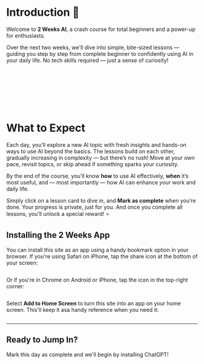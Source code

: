 # Introduction 👋
Welcome to **2 Weeks AI**, a crash course for total beginners and a power-up for enthusiasts. 

Over the next two weeks, we'll dive into simple, bite-sized lessons — guiding you step by step from complete beginner to confidently using AI in your daily life. No tech skills required — just a sense of curiosity!

<script src="https://fast.wistia.com/player.js" async></script><script src="https://fast.wistia.com/embed/3zigqfu4hd.js" async type="module"></script><style>wistia-player[media-id='3zigqfu4hd']:not(:defined) { min-height:100px; display: flex; }</style><wistia-player media-id="3zigqfu4hd" seo="false" aspect="0.5625"></wistia-player>
 
# What to Expect
Each day, you’ll explore a new AI topic with fresh insights and hands-on ways to use AI beyond the basics. The lessons build on each other, gradually increasing in complexity — but there’s no rush! Move at your own pace, revisit topics, or skip ahead if something sparks your curiosity.

By the end of the course, you’ll know **how** to use AI effectively, **when** it’s most useful, and — most importantly — how AI can enhance *your* work and daily life.

Simply click on a lesson card to dive in, and **Mark as complete** when you’re done. Your progress is private, just for you. And once you complete all lessons, you’ll unlock a special reward! ⭐

## Installing the 2 Weeks App
You can install this site as an app using a handy bookmark option in your browser. If you're using Safari on iPhone, tap the share icon at the bottom of your screen:

<picture>
  <source srcset="./assets/images/share-location-safari-dark.png" media="(prefers-color-scheme:dark)">
  <img class="lazyload" data-src="./assets/images/share-location-safari.png" />
</picture>

Or if you're in Chrome on Android or iPhone, tap the icon in the top-right corner:

<picture>
  <source srcset="./assets/images/share-location-chrome-dark.png" media="(prefers-color-scheme:dark)">
  <img class="lazyload" data-src="./assets/images/share-location-chrome.png" />
</picture>

Select **Add to Home Screen** to turn this site into an app on your home screen. This'll keep it asa handy reference when you need it:

<picture>
  <source srcset="./assets/images/homescreen-location-dark.png" media="(prefers-color-scheme:dark)">
  <img class="lazyload" data-src="./assets/images/homescreen-location.png" />
</picture>

***

## Ready to Jump In?
Mark this day as complete and we'll begin by installing ChatGPT!